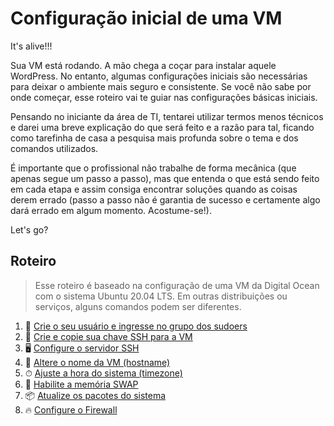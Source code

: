 # Configuração inicial de uma VM

It's alive!!!

Sua VM está rodando. A mão chega a coçar para instalar aquele WordPress. No entanto, algumas configurações iniciais são necessárias para deixar o ambiente mais seguro e consistente. Se você não sabe por onde começar, esse roteiro vai te guiar nas configurações básicas iniciais.

Pensando no iniciante da área de TI, tentarei utilizar termos menos técnicos e darei uma breve explicação do que será feito e a razão para tal, ficando como tarefinha de casa a pesquisa mais profunda sobre o tema e dos comandos utilizados. 

É importante que o profissional não trabalhe de forma mecânica (que apenas segue um passo a passo), mas que entenda o que está sendo feito em cada etapa e assim consiga encontrar soluções quando as coisas derem errado (passo a passo não é garantia de sucesso e certamente algo dará errado em algum momento. Acostume-se!).

Let's go?

## Roteiro

> Esse roteiro é baseado na configuração de uma VM da Digital Ocean com o sistema Ubuntu 20.04 LTS. Em outras distribuições ou serviços, alguns comandos podem ser diferentes.

1. 🤦 [Crie o seu usuário e ingresse no grupo dos sudoers](https://github.com/francoisjun/how-to/blob/main/linux/criar_usuario.md)
2. 🔑 [Crie e copie sua chave SSH para a VM](https://github.com/francoisjun/how-to/blob/main/linux/criar_chave_ssh.md)
3. 🖥 [Configure o servidor SSH](https://github.com/francoisjun/how-to/blob/main/linux/configurar_ssh.md)
4. 🔖 [Altere o nome da VM (hostname)](https://github.com/francoisjun/how-to/blob/main/linux/configurar_hostname.md)
5. ⏱ [Ajuste a hora do sistema (timezone)](https://github.com/francoisjun/how-to/blob/main/linux/configurar_timezone.md)
6. 💾 [Habilite a memória SWAP](https://github.com/francoisjun/how-to/blob/main/linux/habilitar_swap.md)
7. 📦 [Atualize os pacotes do sistema](https://github.com/francoisjun/how-to/blob/main/linux/atualizar_pacotes.md)
8. 🔥 [Configure o Firewall](https://github.com/francoisjun/how-to/blob/main/linux/configurar_firewall.md)
